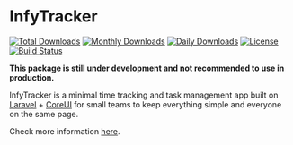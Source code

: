 # InfyTracker

[![Total Downloads](https://poser.pugx.org/infyomlabs/infy-tracker/downloads)](https://packagist.org/packages/infyomlabs/infy-tracker)
[![Monthly Downloads](https://poser.pugx.org/infyomlabs/infy-tracker/d/monthly)](https://packagist.org/packages/infyomlabs/infy-tracker)
[![Daily Downloads](https://poser.pugx.org/infyomlabs/infy-tracker/d/daily)](https://packagist.org/packages/infyomlabs/infy-tracker)
[![License](https://poser.pugx.org/infyomlabs/infy-tracker/license)](https://packagist.org/packages/infyomlabs/infy-tracker)
[![Build Status](https://travis-ci.org/InfyOmLabs/infy-tracker.svg?branch=develop)](https://travis-ci.org/InfyOmLabs/infy-tracker)

**This package is still under development and not recommended to use in production.**

InfyTracker is a minimal time tracking and task management app built on [Laravel](https://laravel.com/) + [CoreUI](https://coreui.io/) for small teams to keep everything simple and everyone on the same page.

Check more information [here](http://labs.infyom.com/infy-tracker/).
